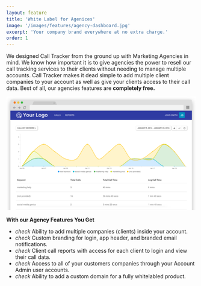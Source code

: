 ```yaml
---
layout: feature
title: 'White Label for Agenices'
image: '/images/features/agency-dashboard.jpg'
excerpt: 'Your company brand everywhere at no extra charge.'
order: 1
---
```

We designed Call Tracker from the ground up with Marketing Agencies in mind. We know how important it is to give agencies the power to resell our call tracking services to their clients without needing to manage multiple accounts. Call Tracker makes it dead simple to add multiple client companies to your account as well as give your clients access to their call data. Best of all, our agencies features are <strong>completely free.</strong>

<img src="/images/app-mockups/agency-branding-client-reports.png" class="img-responsive" />

<strong>With our Agency Features You Get</strong>

<ul class="list-unstyled features-list">
	<li><i class="material-icons text-success">check</i> Ability to add multiple companies (clients) inside your account.</li>
	<li><i class="material-icons text-success">check</i> Custom branding for login, app header, and branded email notifications.</li>
	<li><i class="material-icons text-success">check</i> Client call reports with access for each client to login and view their call data.</li>
	<li><i class="material-icons text-success">check</i> Access to all of your customers companies through your Account Admin user accounts.</li>
	<li><i class="material-icons text-success">check</i> Ability to add a custom domain for a fully whitelabled product.</li>
</ul>
